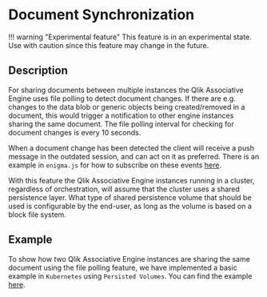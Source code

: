 # Document Synchronization

!!! warning "Experimental feature"
    This feature is in an experimental state. Use with caution
    since this feature may change in the future.

## Description

For sharing documents between multiple instances the Qlik Associative Engine uses file polling to detect document changes.
If there are e.g. changes to the data blob or generic objects being created/removed in a document,
this would trigger a notification to other engine instances sharing the same document.
The file polling interval for checking for document changes is every 10 seconds.

When a document change has been detected the client will receive a push message in the outdated session,
and can act on it as preferred.
There is an example in `enigma.js` for how to subscribe on these events [here](https://github.com/qlik-oss/enigma.js/blob/master/docs/api.md#event-changed).

With this feature the Qlik Associative Engine instances running in a cluster, regardless of orchestration,
will assume that the cluster uses a shared persistence layer.
What type of shared persistence volume that should be used is configurable by the end-user,
as long as the volume is based on a block file system.

## Example

To show how two Qlik Associative Engine instances are sharing the same document using the file polling feature,
we have implemented a basic example in `Kubernetes` using `Persisted Volumes`.
You can find the example [here](https://github.com/qlik-oss/core-document-synchronization).
